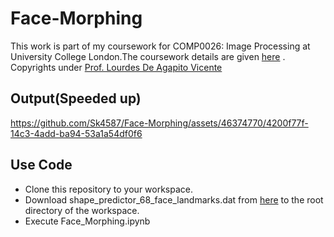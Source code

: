 # Face-Morphing

This work is part of my coursework for COMP0026: Image Processing at University College London.The coursework details are given [here](https://github.com/Sk4587/Face-Morphing/blob/main/Image%20Processing%20COMP0026%20CW1.pdf) . Copyrights under [Prof. Lourdes De Agapito Vicente](https://profiles.ucl.ac.uk/40331-lourdes-de-agapito-vicente)


## Output(Speeded up)
https://github.com/Sk4587/Face-Morphing/assets/46374770/4200f77f-14c3-4add-ba94-53a1a54df0f6




## Use Code
* Clone this repository to your workspace.
* Download shape_predictor_68_face_landmarks.dat from [here](https://github.com/italojs/facial-landmarks-recognition/blob/master/shape_predictor_68_face_landmarks.dat) to the root directory of the workspace.
* Execute Face_Morphing.ipynb

